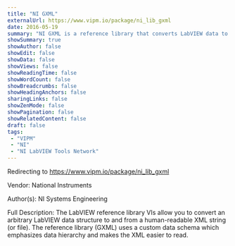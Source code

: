 ```yaml
---
title: "NI GXML"
externalUrl: https://www.vipm.io/package/ni_lib_gxml
date: 2016-05-19
summary: "NI GXML is a reference library that converts LabVIEW data to and from an XML string."
showSummary: true
showAuthor: false
showEdit: false
showData: false
showViews: false
showReadingTime: false
showWordCount: false
showBreadcrumbs: false
showHeadingAnchors: false
sharingLinks: false
showZenMode: false
showPagination: false
showRelatedContent: false
draft: false
tags:
 - "VIPM"
 - "NI"
 - "NI LabVIEW Tools Network"
---
```


Redirecting to https://www.vipm.io/package/ni_lib_gxml

Vendor: National Instruments

Author(s): NI Systems Engineering
 
Full Description:
The LabVIEW reference library VIs allow you to convert an arbitrary LabVIEW data structure to and from a human-readable XML string (or file). The reference library (GXML) uses a custom data schema which emphasizes data hierarchy and makes the XML easier to read.